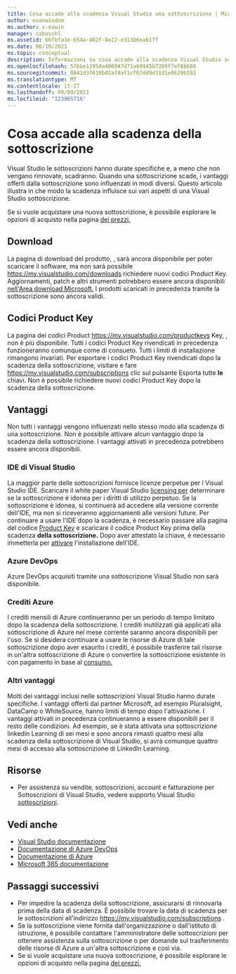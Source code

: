 ```yaml
---
title: Cosa accade alla scadenza Visual Studio una sottoscrizione | Microsoft Docs
author: evanwindom
ms.author: v-evwin
manager: cabuschl
ms.assetid: b6fbfa3e-654a-462f-8e22-e313b6ea617f
ms.date: 06/10/2021
ms.topic: conceptual
description: Informazioni su cosa accade alla scadenza Visual Studio sottoscrizione
ms.openlocfilehash: 576be11954a406947d71a60945b7209f7ef6b688
ms.sourcegitcommit: 0841d3f610bd2af4af1cf07dd9d31d1e0629b193
ms.translationtype: MT
ms.contentlocale: it-IT
ms.lasthandoff: 09/09/2021
ms.locfileid: "123965716"
---
```

# <a name="what-happens-when-your-subscription-expires"></a>Cosa accade alla scadenza della sottoscrizione
Visual Studio le sottoscrizioni hanno durate specifiche e, a meno che non vengano rinnovate, scadranno.  Quando una sottoscrizione scade, i vantaggi offerti dalla sottoscrizione sono influenzati in modi diversi.  Questo articolo illustra in che modo la scadenza influisce sui vari aspetti di una Visual Studio sottoscrizione. 

Se si vuole acquistare una nuova sottoscrizione, è possibile esplorare le opzioni di acquisto nella pagina [dei prezzi.](https://visualstudio.microsoft.com/vs/pricing)

## <a name="downloads"></a>Download
La pagina di download del prodotto, , sarà ancora disponibile per poter scaricare il software, ma non sarà possibile <https://my.visualstudio.com/downloads> richiedere nuovi codici Product Key.  Aggiornamenti, patch e altri strumenti potrebbero essere ancora disponibili [nell'Area download Microsoft.](https://www.microsoft.com/downloads)  I prodotti scaricati in precedenza tramite la sottoscrizione sono ancora validi.

## <a name="product-keys"></a>Codici Product Key
La pagina dei codici Product <https://my.visualstudio.com/productkeys> Key, , non è più disponibile.  Tutti i codici Product Key rivendicati in precedenza funzioneranno comunque come di consueto.  Tutti i limiti di installazione rimangono invariati.  Per esportare i codici Product Key rivendicati dopo la scadenza della sottoscrizione, visitare e fare <https://my.visualstudio.com/subscriptions> clic sul pulsante Esporta tutte **le** chiavi.  Non è possibile richiedere nuovi codici Product Key dopo la scadenza della sottoscrizione.

## <a name="benefits"></a>Vantaggi 
Non tutti i vantaggi vengono influenzati nello stesso modo alla scadenza di una sottoscrizione.  Non è possibile attivare alcun vantaggio dopo la scadenza della sottoscrizione.  I vantaggi attivati in precedenza potrebbero essere ancora disponibili.  

### <a name="visual-studio-ide"></a>IDE di Visual Studio
La maggior parte delle sottoscrizioni fornisce licenze perpetue per l Visual Studio IDE. Scaricare il white paper Visual Studio [licensing per](https://aka.ms/vslicensing) determinare se la sottoscrizione è idonea per i diritti di utilizzo perpetuo.  Se la sottoscrizione è idonea, si  continuerà ad accedere alla versione corrente dell'IDE, ma non si riceveranno aggiornamenti alle versioni future. Per continuare a usare l'IDE dopo la scadenza, è necessario passare alla pagina del codice [Product Key](https://my.visualstudio.com/productkeys) e scaricare il codice Product Key prima della scadenza **della sottoscrizione.**  Dopo aver attestato la chiave, è necessario immetterla per [attivare](https://docs.microsoft.com/visualstudio/ide/how-to-unlock-visual-studio?view=vs-2019#enter-a-product-key) l'installazione dell'IDE.  

### <a name="azure-devops"></a>Azure DevOps
Azure DevOps acquisiti tramite una sottoscrizione Visual Studio non sarà disponibile.  

### <a name="azure-credits"></a>Crediti Azure
I crediti mensili di Azure continueranno per un periodo di tempo limitato dopo la scadenza della sottoscrizione.  I crediti inutilizzati già applicati alla sottoscrizione di Azure nel mese corrente saranno ancora disponibili per l'uso.  Se si desidera continuare a usare le risorse di Azure di [](/azure/azure-resource-manager/management/move-resource-group-and-subscription) tale sottoscrizione dopo aver esaurito i crediti, è possibile trasferire tali risorse in un'altra sottoscrizione di Azure o convertire la sottoscrizione esistente in con pagamento in base al [consumo.](/azure/cost-management-billing/manage/spending-limit#remove-the-spending-limit-in-azure-portal)

### <a name="other-benefits"></a>Altri vantaggi 
Molti dei vantaggi inclusi nelle sottoscrizioni Visual Studio hanno durate specifiche.  I vantaggi offerti dai partner Microsoft, ad esempio Pluralsight, DataCamp o WhiteSource, hanno limiti di tempo dopo l'attivazione.  I vantaggi attivati in precedenza continueranno a essere disponibili per il resto delle condizioni.  Ad esempio, se è stata attivata una sottoscrizione linkedin Learning di sei mesi e sono ancora rimasti quattro mesi alla scadenza della sottoscrizione di Visual Studio, si avrà comunque quattro mesi di accesso alla sottoscrizione di LinkedIn Learning.  

## <a name="resources"></a>Risorse
- Per assistenza su vendite, sottoscrizioni, account e fatturazione per Sottoscrizioni di Visual Studio, vedere supporto Visual Studio [sottoscrizioni](https://aka.ms/vssubscriberhelp).

## <a name="see-also"></a>Vedi anche
- [Visual Studio documentazione](/visualstudio/)
- [Documentazione di Azure DevOps](/azure/devops/)
- [Documentazione di Azure](/azure/)
- [Microsoft 365 documentazione](/microsoft-365/)

## <a name="next-steps"></a>Passaggi successivi
- Per impedire la scadenza della sottoscrizione, assicurarsi di rinnovarla prima della data di scadenza.  È possibile trovare la data di scadenza per le sottoscrizioni all'indirizzo <https://my.visualstudio.com/subscriptions> .
- Se la sottoscrizione viene fornita dall'organizzazione o dall'istituto di istruzione, è possibile contattare l'amministratore delle sottoscrizioni per ottenere assistenza sulla sottoscrizione o per domande sul trasferimento delle risorse di Azure a un'altra sottoscrizione e così via. [](contact-my-admin.md)
- Se si vuole acquistare una nuova sottoscrizione, è possibile esplorare le opzioni di acquisto nella pagina [dei prezzi.](https://visualstudio.microsoft.com/vs/pricing)